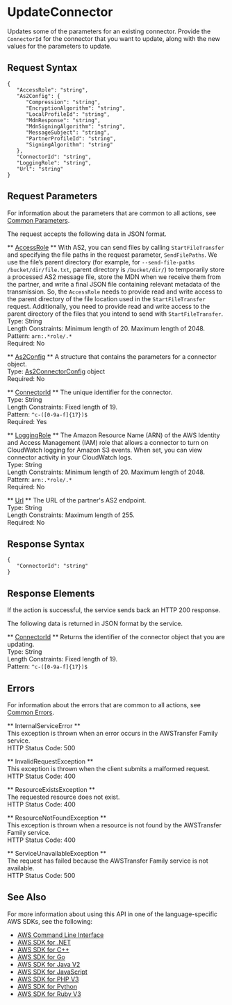 # UpdateConnector<a name="API_UpdateConnector"></a>

Updates some of the parameters for an existing connector\. Provide the `ConnectorId` for the connector that you want to update, along with the new values for the parameters to update\.

## Request Syntax<a name="API_UpdateConnector_RequestSyntax"></a>

```
{
   "AccessRole": "string",
   "As2Config": { 
      "Compression": "string",
      "EncryptionAlgorithm": "string",
      "LocalProfileId": "string",
      "MdnResponse": "string",
      "MdnSigningAlgorithm": "string",
      "MessageSubject": "string",
      "PartnerProfileId": "string",
      "SigningAlgorithm": "string"
   },
   "ConnectorId": "string",
   "LoggingRole": "string",
   "Url": "string"
}
```

## Request Parameters<a name="API_UpdateConnector_RequestParameters"></a>

For information about the parameters that are common to all actions, see [Common Parameters](CommonParameters.md)\.

The request accepts the following data in JSON format\.

 ** [AccessRole](#API_UpdateConnector_RequestSyntax) **   <a name="TransferFamily-UpdateConnector-request-AccessRole"></a>
With AS2, you can send files by calling `StartFileTransfer` and specifying the file paths in the request parameter, `SendFilePaths`\. We use the file’s parent directory \(for example, for `--send-file-paths /bucket/dir/file.txt`, parent directory is `/bucket/dir/`\) to temporarily store a processed AS2 message file, store the MDN when we receive them from the partner, and write a final JSON file containing relevant metadata of the transmission\. So, the `AccessRole` needs to provide read and write access to the parent directory of the file location used in the `StartFileTransfer` request\. Additionally, you need to provide read and write access to the parent directory of the files that you intend to send with `StartFileTransfer`\.  
Type: String  
Length Constraints: Minimum length of 20\. Maximum length of 2048\.  
Pattern: `arn:.*role/.*`   
Required: No

 ** [As2Config](#API_UpdateConnector_RequestSyntax) **   <a name="TransferFamily-UpdateConnector-request-As2Config"></a>
A structure that contains the parameters for a connector object\.  
Type: [As2ConnectorConfig](API_As2ConnectorConfig.md) object  
Required: No

 ** [ConnectorId](#API_UpdateConnector_RequestSyntax) **   <a name="TransferFamily-UpdateConnector-request-ConnectorId"></a>
The unique identifier for the connector\.  
Type: String  
Length Constraints: Fixed length of 19\.  
Pattern: `^c-([0-9a-f]{17})$`   
Required: Yes

 ** [LoggingRole](#API_UpdateConnector_RequestSyntax) **   <a name="TransferFamily-UpdateConnector-request-LoggingRole"></a>
The Amazon Resource Name \(ARN\) of the AWS Identity and Access Management \(IAM\) role that allows a connector to turn on CloudWatch logging for Amazon S3 events\. When set, you can view connector activity in your CloudWatch logs\.  
Type: String  
Length Constraints: Minimum length of 20\. Maximum length of 2048\.  
Pattern: `arn:.*role/.*`   
Required: No

 ** [Url](#API_UpdateConnector_RequestSyntax) **   <a name="TransferFamily-UpdateConnector-request-Url"></a>
The URL of the partner's AS2 endpoint\.  
Type: String  
Length Constraints: Maximum length of 255\.  
Required: No

## Response Syntax<a name="API_UpdateConnector_ResponseSyntax"></a>

```
{
   "ConnectorId": "string"
}
```

## Response Elements<a name="API_UpdateConnector_ResponseElements"></a>

If the action is successful, the service sends back an HTTP 200 response\.

The following data is returned in JSON format by the service\.

 ** [ConnectorId](#API_UpdateConnector_ResponseSyntax) **   <a name="TransferFamily-UpdateConnector-response-ConnectorId"></a>
Returns the identifier of the connector object that you are updating\.  
Type: String  
Length Constraints: Fixed length of 19\.  
Pattern: `^c-([0-9a-f]{17})$` 

## Errors<a name="API_UpdateConnector_Errors"></a>

For information about the errors that are common to all actions, see [Common Errors](CommonErrors.md)\.

 ** InternalServiceError **   
This exception is thrown when an error occurs in the AWSTransfer Family service\.  
HTTP Status Code: 500

 ** InvalidRequestException **   
This exception is thrown when the client submits a malformed request\.  
HTTP Status Code: 400

 ** ResourceExistsException **   
The requested resource does not exist\.  
HTTP Status Code: 400

 ** ResourceNotFoundException **   
This exception is thrown when a resource is not found by the AWSTransfer Family service\.  
HTTP Status Code: 400

 ** ServiceUnavailableException **   
The request has failed because the AWSTransfer Family service is not available\.  
HTTP Status Code: 500

## See Also<a name="API_UpdateConnector_SeeAlso"></a>

For more information about using this API in one of the language\-specific AWS SDKs, see the following:
+  [AWS Command Line Interface](https://docs.aws.amazon.com/goto/aws-cli/transfer-2018-11-05/UpdateConnector) 
+  [AWS SDK for \.NET](https://docs.aws.amazon.com/goto/DotNetSDKV3/transfer-2018-11-05/UpdateConnector) 
+  [AWS SDK for C\+\+](https://docs.aws.amazon.com/goto/SdkForCpp/transfer-2018-11-05/UpdateConnector) 
+  [AWS SDK for Go](https://docs.aws.amazon.com/goto/SdkForGoV1/transfer-2018-11-05/UpdateConnector) 
+  [AWS SDK for Java V2](https://docs.aws.amazon.com/goto/SdkForJavaV2/transfer-2018-11-05/UpdateConnector) 
+  [AWS SDK for JavaScript](https://docs.aws.amazon.com/goto/AWSJavaScriptSDK/transfer-2018-11-05/UpdateConnector) 
+  [AWS SDK for PHP V3](https://docs.aws.amazon.com/goto/SdkForPHPV3/transfer-2018-11-05/UpdateConnector) 
+  [AWS SDK for Python](https://docs.aws.amazon.com/goto/boto3/transfer-2018-11-05/UpdateConnector) 
+  [AWS SDK for Ruby V3](https://docs.aws.amazon.com/goto/SdkForRubyV3/transfer-2018-11-05/UpdateConnector) 